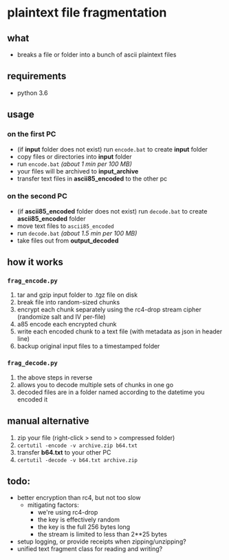 #   plaintext file fragmentation

##  what
-   breaks a file or folder into a bunch of ascii plaintext files

##  requirements
-   python 3.6

##  usage
### on the first PC
-   (if **input** folder does not exist) run `encode.bat` to create **input** folder
-   copy files or directories into **input** folder
-   run `encode.bat` *(about 1 min per 100 MB)*
-   your files will be archived to **input_archive**
-   transfer text files in **ascii85_encoded** to the other pc

### on the second PC
-   (if **ascii85_encoded** folder does not exist) run `decode.bat` to create **ascii85_encoded** folder
-   move text files to `ascii85_encoded`
-   run `decode.bat` *(about 1.5 min per 100 MB)*
-   take files out from **output_decoded**

##  how it works
### `frag_encode.py`
1.  tar and gzip input folder to .tgz file on disk
2.  break file into random-sized chunks
3.  encrypt each chunk separately using the rc4-drop stream cipher (randomize salt and IV per-file)
4.  a85 encode each encrypted chunk
5.  write each encoded chunk to a text file (with metadata as json in header line)
6.  backup original input files to a timestamped folder

### `frag_decode.py`
1.  the above steps in reverse
2.  allows you to decode multiple sets of chunks in one go
3.  decoded files are in a folder named according to the datetime you encoded it

##  manual alternative
1.  zip your file (right-click > send to > compressed folder)
2.  `certutil -encode -v archive.zip b64.txt`
3.  transfer **b64.txt** to your other PC
4.  `certutil -decode -v b64.txt archive.zip`

##  todo:
-   better encryption than rc4, but not too slow
    -   mitigating factors:
        -   we're using rc4-drop
        -   the key is effectively random
        -   the key is the full 256 bytes long
        -   the stream is limited to less than 2**25 bytes
-   setup logging, or provide receipts when zipping/unzipping?
-   unified text fragment class for reading and writing?
